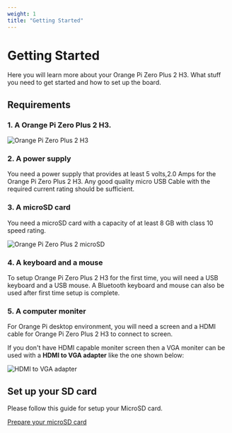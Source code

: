 ```yaml
---
weight: 1
title: "Getting Started"
---
```


# Getting Started

Here you will learn more about your Orange Pi Zero Plus 2 H3. What stuff you need to get started and how to set up the board.

## Requirements

### **1. A Orange Pi Zero Plus 2 H3.**


![Orange Pi Zero Plus 2 H3](/images/opi_zero_plus2_h3.jpg "Orange Pi Orange Pi Zero Plus 2 H3")




### **2. A power supply**

You need a power supply that provides at least 5 volts,2.0 Amps for the Orange Pi Zero Plus 2 H3.
Any good quality micro USB Cable with the required current rating should be sufficient. 

### **3. A microSD card**

You need a microSD card with a capacity of at least 8 GB with class 10 speed rating. 

![Orange Pi Zero Plus 2 microSD](/images/opi-zero-plus-2-sd.png "Orange Pi Zero Plus 2 microSD")

### **4. A keyboard and a mouse**

To setup Orange Pi Zero Plus 2 H3 for the first time, you will need a USB keyboard and a USB mouse. A Bluetooth keyboard and mouse can also be used after first time setup is complete.

### **5. A computer moniter**

For Orange Pi desktop environment, you will need a screen and a HDMI cable for Orange Pi Zero Plus 2 H3 to connect to screen.

If you don't have HDMI capable moniter screen then a VGA moniter can be used with a **HDMI to VGA adapter** like the one shown below:

![HDMI to VGA adapter](/images/HDMItoVGA.jpg "HDMI to VGA adapter")

## Set up your SD card

Please follow this guide for setup your MicroSD card.

[Prepare your microSD card](/docs/general_guides/prepare_sd_card/)
